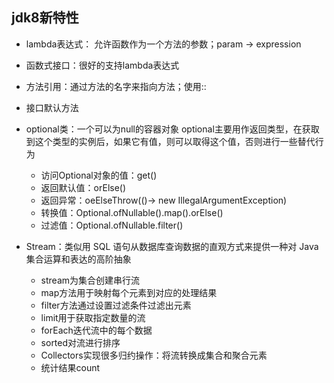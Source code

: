 ## jdk8新特性  

- lambda表达式：
	允许函数作为一个方法的参数；param -> expression  

- 函数式接口：很好的支持lambda表达式

- 方法引用：通过方法的名字来指向方法；使用::

- 接口默认方法

- optional类：一个可以为null的容器对象
	optional主要用作返回类型，在获取到这个类型的实例后，如果它有值，则可以取得这个值，否则进行一些替代行为
	- 访问Optional对象的值：get()
	- 返回默认值：orElse()
	- 返回异常：oeElseThrow(()-> new IllegalArgumentException)
	- 转换值：Optional.ofNullable().map().orElse()
	- 过滤值：Optional.ofNullable.filter()
	

- Stream：类似用 SQL 语句从数据库查询数据的直观方式来提供一种对 Java 集合运算和表达的高阶抽象
	- stream为集合创建串行流
	- map方法用于映射每个元素到对应的处理结果
	- filter方法通过设置过滤条件过滤出元素
	- limit用于获取指定数量的流
	- forEach迭代流中的每个数据
	- sorted对流进行排序
	- Collectors实现很多归约操作：将流转换成集合和聚合元素
	- 统计结果count